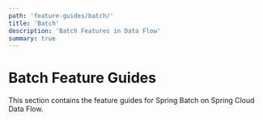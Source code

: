 ```yaml
---
path: 'feature-guides/batch/'
title: 'Batch'
description: 'Batch Features in Data Flow'
summary: true
---
```


# Batch Feature Guides

This section contains the feature guides for Spring Batch on Spring Cloud Data Flow.
